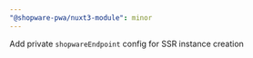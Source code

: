 ```yaml
---
"@shopware-pwa/nuxt3-module": minor
---
```


Add private `shopwareEndpoint` config for SSR instance creation
